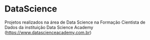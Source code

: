 # DataScience
Projetos realizados na área de Data Science na Formação Cientista de Dados da instituição Data Science Academy (https://www.datascienceacademy.com.br)


